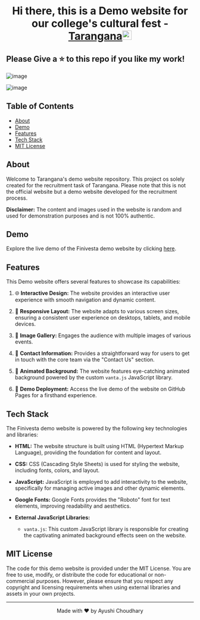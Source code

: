 

<div align="center">
   <h1>Hi there, this is a Demo website for our college's cultural fest -  <a href="https://github.com/ayushichoudhary-19/">Tarangana</a><img src="https://media.giphy.com/media/hvRJCLFzcasrR4ia7z/giphy.gif" width="25px"></h1>
</div>

## Please Give a ⭐ to this repo if you like my work!
![image](https://github.com/ayushichoudhary-19/TaranganaWebsite/assets/73214455/32880f94-e029-4e00-8447-c5dfc7c0704a)


![image](https://github.com/ayushichoudhary-19/TaranganaWebsite/assets/73214455/4e429c20-6ba6-4640-95a2-2fa94630af29)


## Table of Contents

- [About](#about)
- [Demo](#demo)
- [Features](#features)
- [Tech Stack](#tech-stack)
- [MIT License](#mit-license)

## About

Welcome to Tarangana's demo website repository. This project os solely created for the recruitment task of Tarangana. Please note that this is not the official website but a demo website developed for the recruitment process.

**Disclaimer:** The content and images used in the website is random and used for demonstration purposes and is not 100% authentic.

## Demo

Explore the live demo of the Finivesta demo website by clicking [here](https://ayushichoudhary-19.github.io/TaranganaWebsite/).

## Features

This Demo website offers several features to showcase its capabilities:

1. 🌐 **Interactive Design:** The website provides an interactive user experience with smooth navigation and dynamic content.

2. 📱 **Responsive Layout:** The website adapts to various screen sizes, ensuring a consistent user experience on desktops, tablets, and mobile devices.

3. 🎪 **Image Gallery:** Engages the audience with multiple images of various events.

4. 📧 **Contact Information:** Provides a straightforward way for users to get in touch with the core team via the "Contact Us" section.

6. 🌟 **Animated Background:** The website features eye-catching animated background powered by the custom `vanta.js` JavaScript library.

8. 🚀 **Demo Deployment:** Access the live demo of the website on GitHub Pages for a firsthand experience.


## Tech Stack

The Finivesta demo website is powered by the following key technologies and libraries:

- **HTML:** The website structure is built using HTML (Hypertext Markup Language), providing the foundation for content and layout.

- **CSS:** CSS (Cascading Style Sheets) is used for styling the website, including fonts, colors, and layout.

- **JavaScript:** JavaScript is employed to add interactivity to the website, specifically for managing active images and other dynamic elements.

- **Google Fonts:** Google Fonts provides the "Roboto" font for text elements, improving readability and aesthetics.

- **External JavaScript Libraries:**
  - `vanta.js`: This custom JavaScript library is responsible for creating the captivating animated background effects seen on the website.



## MIT License

The code for this demo website is provided under the MIT License. You are free to use, modify, or distribute the code for educational or non-commercial purposes. However, please ensure that you respect any copyright and licensing requirements when using external libraries and assets in your own projects.

---

<p align="center">
    Made with ❤️ by Ayushi Choudhary
</p>
